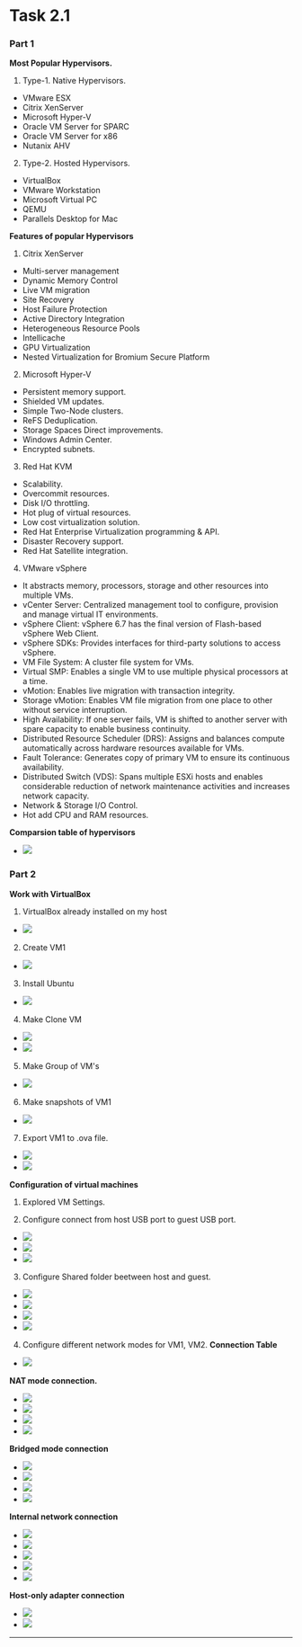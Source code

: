 # Task 2.1
### Part 1
**Most Popular Hypervisors.**

1. Type-1. Native Hypervisors.
* VMware ESX
* Citrix XenServer
* Microsoft Hyper-V
* Oracle VM Server for SPARC
* Oracle VM Server for x86
* Nutanix AHV

2. Type-2. Hosted Hypervisors.
* VirtualBox 
* VMware Workstation
* Microsoft Virtual PC
* QEMU 
* Parallels Desktop for Mac

**Features of popular Hypervisors**
1. Citrix XenServer
* Multi-server management
* Dynamic Memory Control
* Live VM migration
* Site Recovery
* Host Failure Protection
* Active Directory Integration
* Heterogeneous Resource Pools
* Intellicache
* GPU Virtualization
* Nested Virtualization for Bromium Secure Platform

2. Microsoft Hyper-V
* Persistent memory support.
* Shielded VM updates.
* Simple Two-Node clusters.
* ReFS Deduplication.
* Storage Spaces Direct improvements.
* Windows Admin Center.
* Encrypted subnets.

3. Red Hat KVM
* Scalability.
* Overcommit resources.
* Disk I/O throttling.
* Hot plug of virtual resources.
* Low cost virtualization solution.
* Red Hat Enterprise Virtualization programming & API.
* Disaster Recovery support.
* Red Hat Satellite integration.

4. VMware vSphere
* It abstracts memory, processors, storage and other resources into multiple VMs.
* vCenter Server: Centralized management tool to configure, provision and manage virtual IT environments. 
* vSphere Client: vSphere 6.7 has the final version of Flash-based vSphere Web Client. 
* vSphere SDKs: Provides interfaces for third-party solutions to access vSphere.
* VM File System: A cluster file system for VMs.
* Virtual SMP: Enables a single VM to use multiple physical processors at a time.
* vMotion: Enables live migration with transaction integrity.
* Storage vMotion: Enables VM file migration from one place to other without service interruption.
* High Availability: If one server fails, VM is shifted to another server with spare capacity to enable business continuity.
* Distributed Resource Scheduler (DRS): Assigns and balances compute automatically across hardware resources available for VMs.
* Fault Tolerance: Generates copy of primary VM to ensure its continuous availability.
* Distributed Switch (VDS): Spans multiple ESXi hosts and enables considerable reduction of network maintenance activities and increases network capacity.
* Network & Storage I/O Control.
* Hot add CPU and RAM resources.

**Comparsion table of hypervisors**
* ![](img/Comparsion.png)

### Part 2

**Work with VirtualBox**

1. VirtualBox already installed on my host
* ![](img/001.png)

2. Create VM1
* ![](img/002.png)

3. Install Ubuntu
* ![](img/003.png)

4. Make Clone VM
* ![](img/004.png)
* ![](img/005.png)

5. Make Group of VM's
* ![](img/006.png)

6. Make snapshots of VM1
* ![](img/007.png)

7. Export VM1 to .ova file.
* ![](img/008.png)
* ![](img/009.png)

**Configuration of virtual machines**

1. Explored VM Settings.

2. Configure connect from host USB port to guest USB port.
* ![](img/101.png)
* ![](img/102.png)
* ![](img/103.png)

3. Configure Shared folder beetween host and guest.
* ![](img/104.png)
* ![](img/105.png)
* ![](img/106.png)
* ![](img/107.png)

4. Configure different network modes for VM1, VM2.
**Connection Table**
* ![](img/table.png)

**NAT mode connection.**
* ![](img/nat1.png)
* ![](img/nat2.png)
* ![](img/nat3.png)
* ![](img/nat4.png)

**Bridged mode connection**
* ![](img/bridge1.png)
* ![](img/bridge2.png)
* ![](img/bridge3.png)
* ![](img/bridge4png)

**Internal network connection**
* ![](img/intnet.png)
* ![](img/intnet1.png)
* ![](img/intnet2.png)
* ![](img/intnet3.png)
* ![](img/intnet4.png)

**Host-only adapter connection**
* ![](img/host-adapter1.png)
* ![](img/host-adapter2.png)

-----------
